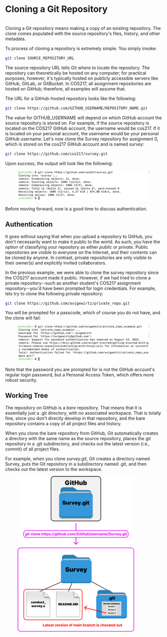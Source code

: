 # Cloning a Git Repository

\
Cloning a Git repository means making a copy of an existing repository. The clone comes populated with the source repository's files, history, and other metadata. &#x20;

To process of cloning a repository is extremely simple. You simply invoke:

```bash
git clone SOURCE_REPOSITORY_URL
```

The source repository URL tells Git where to locate the repository. The repository can theoretically be hosted on any computer; for practical purposes, however, it's typically hosted on publicly accessible servers like GitHub, GitLab, or GitBucket. In COS217, all assignment repositories are hosted on GitHub; therefore, all examples will assume that.

The URL for a GitHub-hosted repository looks like the following:

```bash
git clone https://github.com/GITHUB_USERNAME/REPOSITORY_NAME.git
```

The value for GITHUB\_USERNAME will depend on which GitHub account the source repository is stored on. For example, if the source repository is located on the COS217 GitHub account, the username would be cos217. If it is located on your personal account, the username would be your personal GitHub username. Let's now clone the Survey repository for assignment 0, which is stored on the cos217 GitHub account and is named _survey_:

```bash
git clone https://github.com/cos217/survey.git
```

Upon success, the output will look like the following:

<figure><img src="../.gitbook/assets/Screenshot 2023-05-04 at 8.00.49 PM (1).png" alt=""><figcaption></figcaption></figure>

Before moving forward, now is a good time to discuss authentication.&#x20;

## Authentication

It goes without saying that when you upload a repository to GitHub, you don't necessarily want to make it public to the world. As such, you have the option of classifying your repository as either _public_ or _private_. Public repositories are visible to everyone on the Internet, and their contents can be cloned by anyone. In contrast, private repositories are only visible to their owner(s) and explicitly invited collaborators.&#x20;

In the previous example, we were able to clone the survey repository since the COS217 account made it public. However, if we had tried to clone a private repository--such as another student's COS217 assignment repository--you'd have been prompted for login credentials. For example, lets try to clone the following private repository:

```bash
git clone https://github.com/avigewirtz/private_repo.git
```

You will be prompted for a passcode, which of course you do not have, and the clone will fail:

<figure><img src="../.gitbook/assets/Screenshot 2023-05-04 at 8.29.51 PM.png" alt=""><figcaption></figcaption></figure>

Note that the password you are prompted for is not the GitHub account's regular login password, but a Personal Access Token, which offers more robust security.&#x20;

## Working Tree

The repository on GitHub is a _bare_ repository. That means that it is essentially just a .git directory, with no associated workspace. That is totally fine, since you don't directly develop in that repository, and the bare repository contains a copy of all project files and history.&#x20;

When you clone the bare repository from GitHub, Git automatically creates a directory with the same name as the source repository, places the git repository in a .git subdirectory, and checks out the latest version (i.e., commit) of all project files. &#x20;

For example, when you clone _survey.git_, Git creates a directory named Survey, puts the Git repository in a subdirectory named .git, and then checks out the latest version to the workspace.&#x20;



<figure><img src="../.gitbook/assets/image (9).png" alt="" width="375"><figcaption></figcaption></figure>

##

